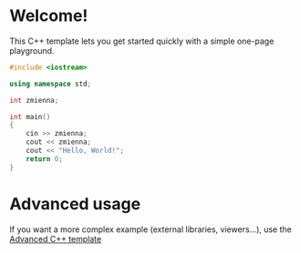 # Welcome!

This C++ template lets you get started quickly with a simple one-page playground.

```C++ runnable
#include <iostream>

using namespace std;

int zmienna;

int main() 
{
    cin >> zmienna;
    cout << zmienna;
    cout << "Hello, World!";
    return 0;
}
```

# Advanced usage

If you want a more complex example (external libraries, viewers...), use the [Advanced C++ template](https://tech.io/select-repo/598)

